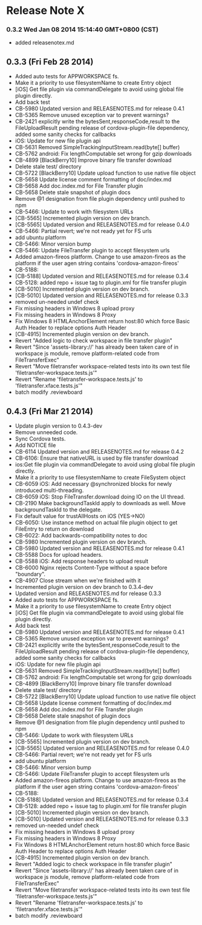 <!--
#
# Licensed to the Apache Software Foundation (ASF) under one
# or more contributor license agreements.  See the NOTICE file
# distributed with this work for additional information
# regarding copyright ownership.  The ASF licenses this file
# to you under the Apache License, Version 2.0 (the
# "License"); you may not use this file except in compliance
# with the License.  You may obtain a copy of the License at
# 
# http://www.apache.org/licenses/LICENSE-2.0
# 
# Unless required by applicable law or agreed to in writing,
# software distributed under the License is distributed on an
# "AS IS" BASIS, WITHOUT WARRANTIES OR CONDITIONS OF ANY
#  KIND, either express or implied.  See the License for the
# specific language governing permissions and limitations
# under the License.
#
-->
# Release Note X


### 0.3.2 Wed Jan 08 2014 15:14:40 GMT+0800 (CST)
 *  added releasenotex.md

## 0.3.3 (Fri Feb 28 2014)


 *  Added auto tests for APPWORKSPACE fs.
 *  Make it a priority to use filesystemName to create Entry object
 *  [iOS] Get file plugin via commandDelegate to avoid using global file plugin directly.
 *  Add back test
 *  CB-5980 Updated version and RELEASENOTES.md for release 0.4.1
 *  CB-5365 Remove unused exception var to prevent warnings?
 *  CB-2421 explicitly write the bytesSent,responseCode,result to the FileUploadResult pending release of cordova-plugin-file dependency, added some sanity checks for callbacks
 *  iOS: Update for new file plugin api
 *  CB-5631 Removed SimpleTrackingInputStream.read(byte[] buffer)
 *  CB-5762 android: Fix lengthComputable set wrong for gzip downloads
 *  CB-4899 [BlackBerry10] Improve binary file transfer download
 *  Delete stale test/ directory
 *  CB-5722 [BlackBerry10] Update upload function to use native file object
 *  CB-5658 Update license comment formatting of doc/index.md
 *  CB-5658 Add doc.index.md for File Transfer plugin
 *  CB-5658 Delete stale snapshot of plugin docs
 *  Remove @1 designation from file plugin dependency until pushed to npm
 *  CB-5466: Update to work with filesystem URLs
 *  [CB-5565] Incremented plugin version on dev branch.
 *  [CB-5565] Updated version and RELEASENOTES.md for release 0.4.0
 *  CB-5466: Partial revert; we're not ready yet for FS urls
 *  add ubuntu platform
 *  CB-5466: Minor version bump
 *  CB-5466: Update FileTransfer plugin to accept filesystem urls
 *  Added amazon-fireos platform. Change to use amazon-fireos as the platform if the user agen string contains 'cordova-amazon-fireos'
 *  CB-5188:
 *  [CB-5188] Updated version and RELEASENOTES.md for release 0.3.4
 *  CB-5128: added repo + issue tag to plugin.xml for file transfer plugin
 *  [CB-5010] Incremented plugin version on dev branch.
 *  [CB-5010] Updated version and RELEASENOTES.md for release 0.3.3
 *  removed un-needed undef check
 *  Fix missing headers in Windows 8 upload proxy
 *  Fix missing headers in Windows 8 Proxy
 *  Fix Windows 8 HTMLAnchorElement return host:80 which force Basic Auth Header to replace options Auth Header
 *  [CB-4915] Incremented plugin version on dev branch.
 *  Revert "Added logic to check workspace in file transfer plugin"
 *  Revert "Since 'assets-library://' has already been taken care of in workspace js module, remove platform-related code from FileTransferExec"
 *  Revert "Move filetransfer workspace-related tests into its own test file 'filetransfer-workspace.tests.js'"
 *  Revert "Rename 'filetransfer-workspace.tests.js' to 'filetransfer.xface.tests.js'"
 *  batch modify .reviewboard


## 0.4.3 (Fri Mar 21 2014)


 *  Update plugin version to 0.4.3-dev
 *  Remove unneeded code.
 *  Sync Cordova tests.
 *  Add NOTICE file
 *  CB-6114 Updated version and RELEASENOTES.md for release 0.4.2
 *  CB-6106: Ensure that nativeURL is used by file transfer download
 *  ios:Get file plugin via commandDelegate to avoid using global file plugin directly.
 *  Make it a priority to use filesystemName to create FileSystem object
 *  CB-6059 iOS: Add necessary @synchronized blocks for newly introduced multi-threading.
 *  CB-6059 iOS: Stop FileTransfer.download doing IO on the UI thread.
 *  CB-2190 Make backgroundTaskId apply to downloads as well. Move backgroundTaskId to the delegate.
 *  Fix default value for trustAllHosts on iOS (YES->NO)
 *  CB-6050: Use instance method on actual file plugin object to get FileEntry to return on download
 *  CB-6022: Add backwards-compatibility notes to doc
 *  CB-5980 Incremented plugin version on dev branch.
 *  CB-5980 Updated version and RELEASENOTES.md for release 0.4.1
 *  CB-5588 Docs for upload headers.
 *  CB-5588 iOS: Add response headers to upload result
 *  CB-6000 Nginx rejects Content-Type without a space before "boundary".
 *  CB-4907 Close stream when we're finished with it
 *  Incremented plugin version on dev branch to 0.3.4-dev
 *  Updated version and RELEASENOTES.md for release 0.3.3
 *  Added auto tests for APPWORKSPACE fs.
 *  Make it a priority to use filesystemName to create Entry object
 *  [iOS] Get file plugin via commandDelegate to avoid using global file plugin directly.
 *  Add back test
 *  CB-5980 Updated version and RELEASENOTES.md for release 0.4.1
 *  CB-5365 Remove unused exception var to prevent warnings?
 *  CB-2421 explicitly write the bytesSent,responseCode,result to the FileUploadResult pending release of cordova-plugin-file dependency, added some sanity checks for callbacks
 *  iOS: Update for new file plugin api
 *  CB-5631 Removed SimpleTrackingInputStream.read(byte[] buffer)
 *  CB-5762 android: Fix lengthComputable set wrong for gzip downloads
 *  CB-4899 [BlackBerry10] Improve binary file transfer download
 *  Delete stale test/ directory
 *  CB-5722 [BlackBerry10] Update upload function to use native file object
 *  CB-5658 Update license comment formatting of doc/index.md
 *  CB-5658 Add doc.index.md for File Transfer plugin
 *  CB-5658 Delete stale snapshot of plugin docs
 *  Remove @1 designation from file plugin dependency until pushed to npm
 *  CB-5466: Update to work with filesystem URLs
 *  [CB-5565] Incremented plugin version on dev branch.
 *  [CB-5565] Updated version and RELEASENOTES.md for release 0.4.0
 *  CB-5466: Partial revert; we're not ready yet for FS urls
 *  add ubuntu platform
 *  CB-5466: Minor version bump
 *  CB-5466: Update FileTransfer plugin to accept filesystem urls
 *  Added amazon-fireos platform. Change to use amazon-fireos as the platform if the user agen string contains 'cordova-amazon-fireos'
 *  CB-5188:
 *  [CB-5188] Updated version and RELEASENOTES.md for release 0.3.4
 *  CB-5128: added repo + issue tag to plugin.xml for file transfer plugin
 *  [CB-5010] Incremented plugin version on dev branch.
 *  [CB-5010] Updated version and RELEASENOTES.md for release 0.3.3
 *  removed un-needed undef check
 *  Fix missing headers in Windows 8 upload proxy
 *  Fix missing headers in Windows 8 Proxy
 *  Fix Windows 8 HTMLAnchorElement return host:80 which force Basic Auth Header to replace options Auth Header
 *  [CB-4915] Incremented plugin version on dev branch.
 *  Revert "Added logic to check workspace in file transfer plugin"
 *  Revert "Since 'assets-library://' has already been taken care of in workspace js module, remove platform-related code from FileTransferExec"
 *  Revert "Move filetransfer workspace-related tests into its own test file 'filetransfer-workspace.tests.js'"
 *  Revert "Rename 'filetransfer-workspace.tests.js' to 'filetransfer.xface.tests.js'"
 *  batch modify .reviewboard
